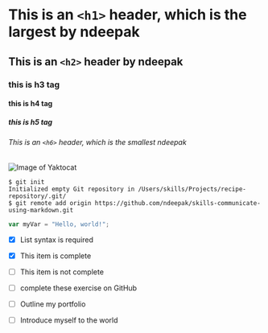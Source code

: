 # This is an `<h1>` header, which is the largest by ndeepak

## This is an `<h2>` header by ndeepak
### this is h3 tag
#### this is h4 tag
##### this is h5 tag
###### This is an `<h6>` header, which is the smallest ndeepak

![Image of Yaktocat](https://octodex.github.com/images/yaktocat.png)

```
$ git init
Initialized empty Git repository in /Users/skills/Projects/recipe-repository/.git/
$ git remote add origin https://github.com/ndeepak/skills-communicate-using-markdown.git
```


``` javascript
var myVar = "Hello, world!";
```

- [x] List syntax is required
- [x] This item is complete


- [ ] This item is not complete


- [ ] complete these exercise on GitHub
- [ ] Outline my portfolio
- [ ] Introduce myself to the world
